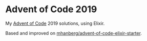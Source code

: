 # Advent of Code 2019

My [Advent of Code](https://www.adventofcode.com) 2019 solutions, using Elixir.

Based and improved on [mhanberg/advent-of-code-elixir-starter](https://github.com/mhanberg/advent-of-code-elixir-starter).
